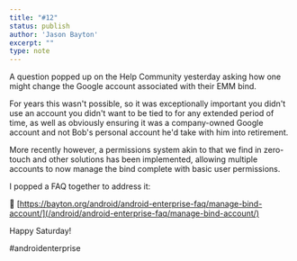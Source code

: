 ```yaml
---
title: "#12"
status: publish
author: 'Jason Bayton'
excerpt: ""
type: note
---
```

A question popped up on the Help Community yesterday asking how one might change the Google account associated with their EMM bind.

For years this wasn't possible, so it was exceptionally important you didn't use an account you didn't want to be tied to for any extended period of time, as well as obviously ensuring it was a company-owned Google account and not Bob's personal account he'd take with him into retirement.

More recently however, a permissions system akin to that we find in zero-touch and other solutions has been implemented, allowing multiple accounts to now manage the bind complete with basic user permissions. 

I popped a FAQ together to address it:

📎 [https://bayton.org/android/android-enterprise-faq/manage-bind-account/](/android/android-enterprise-faq/manage-bind-account/)

Happy Saturday!

#androidenterprise